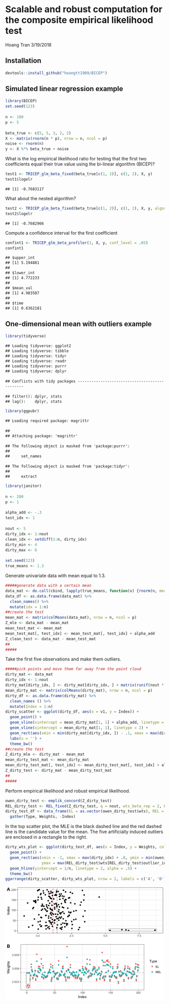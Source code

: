 Scalable and robust computation for the composite empirical likelihood test
================
Hoang Tran
3/19/2018

Installation
------------

``` r
devtools::install_github("hoangtt1989/BICEP")
```

Simulated linear regression example
-----------------------------------

``` r
library(BICEP)
set.seed(123)

n <- 100
p <- 5

beta_true <- c(5, 5, 3, 2, 2)
X <- matrix(rnorm(n * p), nrow = n, ncol = p)
noise <- rnorm(n)
y <- X %*% beta_true + noise
```

What is the log empirical likelihood ratio for testing that the first two coefficients equal their true value using the bi-linear algorithm (BICEP)?

``` r
test1 <- TRICEP_glm_beta_fixed(beta_true[c(1, 2)], c(1, 2), X, y)
test1$logelr
```

    ## [1] -0.7683117

What about the nested algorithm?

``` r
test2 <- TRICEP_glm_beta_fixed(beta_true[c(1, 2)], c(1, 2), X, y, algorithm = 'nested')
test2$logelr
```

    ## [1] -0.7682966

Compute a confidence interval for the first coefficient

``` r
confint1 <- TRICEP_glm_beta_profiler(1, X, y, conf_level = .05)
confint1
```

    ## $upper_int
    ## [1] 5.194881
    ## 
    ## $lower_int
    ## [1] 4.772233
    ## 
    ## $mean_val
    ## [1] 4.983587
    ## 
    ## $time
    ## [1] 0.6362181

One-dimensional mean with outliers example
------------------------------------------

``` r
library(tidyverse)
```

    ## Loading tidyverse: ggplot2
    ## Loading tidyverse: tibble
    ## Loading tidyverse: tidyr
    ## Loading tidyverse: readr
    ## Loading tidyverse: purrr
    ## Loading tidyverse: dplyr

    ## Conflicts with tidy packages ----------------------------------------------

    ## filter(): dplyr, stats
    ## lag():    dplyr, stats

``` r
library(ggpubr)
```

    ## Loading required package: magrittr

    ## 
    ## Attaching package: 'magrittr'

    ## The following object is masked from 'package:purrr':
    ## 
    ##     set_names

    ## The following object is masked from 'package:tidyr':
    ## 
    ##     extract

``` r
library(janitor)

n <- 200
p <- 1

alpha_add <- -.3
test_idx <- 1

nout <- 5
dirty_idx <- 1:nout
clean_idx <- setdiff(1:n, dirty_idx)
dirty_min <- 4
dirty_max <- 6

set.seed(123)
true_means <- 1.3
```

Generate univariate data with mean equal to 1.3.

``` r
#####generate data with a certain mean
data_mat <- do.call(cbind, lapply(true_means, function(x) {rnorm(n, mean = x)}))
data_df <- as.data.frame(data_mat) %>% 
  clean_names() %>% 
  mutate(idx = 1:n)
##create the test
mean_mat <- matrix(colMeans(data_mat), nrow = n, ncol = p)
Z_mle <- data_mat - mean_mat
mean_test_mat <- mean_mat
mean_test_mat[, test_idx] <- mean_test_mat[, test_idx] + alpha_add
Z_clean_test <- data_mat - mean_test_mat
##
#####
```

Take the first five observations and make them outliers.

``` r
#####pick points and move them far away from the point cloud
dirty_mat <- data_mat
dirty_idx <- 1:nout
dirty_mat[dirty_idx, ] <- dirty_mat[dirty_idx, ] + matrix(runif(nout * p, min = dirty_min, max = dirty_max), nrow = nout, ncol = p)
mean_dirty_mat <- matrix(colMeans(dirty_mat), nrow = n, ncol = p)
dirty_df <- as.data.frame(dirty_mat) %>% 
  clean_names () %>% 
  mutate(Index = 1:n)
dirty_scatter <- ggplot(dirty_df, aes(x = v1, y = Index)) +
  geom_point() +
  geom_vline(xintercept = mean_dirty_mat[1, 1] + alpha_add, linetype = 2, color = 'red') +
  geom_vline(xintercept = mean_dirty_mat[1, 1], linetype = 2) +
  geom_rect(aes(xmin = min(dirty_mat[dirty_idx, ]) - .1, xmax = max(dirty_mat[dirty_idx, ]) + .1, ymin = -2, ymax = 10), color = 'gray', fill = NA, alpha = .1) +
  labs(x = '') +
  theme_bw()
##create the test
Z_dirty_mle <- dirty_mat - mean_mat
mean_dirty_test_mat <- mean_dirty_mat
mean_dirty_test_mat[, test_idx] <- mean_dirty_test_mat[, test_idx] + alpha_add
Z_dirty_test <- dirty_mat - mean_dirty_test_mat
##
#####
```

Perform empirical likelihood and robust empirical likelihood.

``` r
owen_dirty_test <- emplik_concord(Z_dirty_test)
REL_dirty_test <- REL_fixed(Z_dirty_test, q = nout, wts_beta_rep = 2, RB_tau = 1.5, dual_step = 20)
dirty_test_df <- data_frame(EL = as.vector(owen_dirty_test$wts), REL = REL_dirty_test$wts, Index = 1:n) %>% 
  gather(Type, Weights, -Index)
```

In the top scatter plot, the MLE is the black dashed line and the red dashed line is the candidate value for the mean. The five artificially induced outliers are enclosed in a rectangle to the right.

``` r
dirty_wts_plot <- ggplot(dirty_test_df, aes(x = Index, y = Weights, color = Type)) +
  geom_point() +
  geom_rect(aes(xmin = -1, xmax = max(dirty_idx) + .8, ymin = min(owen_dirty_test$wts[REL_dirty_test$outlier_idx]) - 1e-4, 
                ymax = max(REL_dirty_test$wts[REL_dirty_test$outlier_idx]) + 1e-4), color = 'gray', fill = NA, alpha = .1) +
  geom_hline(yintercept = 1/n, linetype = 2, alpha = .5) +
  theme_bw()
ggarrange(dirty_scatter, dirty_wts_plot, nrow = 2, labels = c('A', 'B'))
```

![](README_files/figure-markdown_github/unnamed-chunk-10-1.png)
